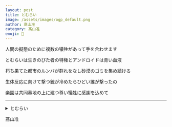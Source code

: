 ```yaml
---
layout: post
title: とむらい
image: /assets/images/ogp_default.png
author: 髙山准
category: 髙山准
emoji: 💺
---
```


<div class="tanka-area"><div class="tanka">
<p>人間の擬態のために複数の犠牲があって手を合わせます</p>
<p>とむらいは生きのびた者の特権とアンドロイドは青い血液</p>
<p>朽ち果てた都市のルンバが群れをなし砂漠のゴミを集め続ける</p>
<p>生体反応に向けて撃つ銃が冷めたらひどい誰が撃ったの</p>
<p>楽園は共同墓地の上に建つ尊い犠牲に感謝を込めて</p></div></div>

---

<details><summary>とむらい</summary>
人間の擬態のために複数の犠牲があって手を合わせます<br />
とむらいは生きのびた者の特権とアンドロイドは青い血液<br />
朽ち果てた都市のルンバが群れをなし砂漠のゴミを集め続ける<br />
生体反応に向けて撃つ銃が冷めたらひどい誰が撃ったの<br />
楽園は共同墓地の上に建つ尊い犠牲に感謝を込めて<br />
</details>

髙山准
